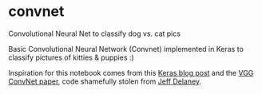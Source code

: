 # convnet
Convolutional Neural Net to classify dog vs. cat pics

Basic Convolutional Neural Network (Convnet) implemented in Keras to classify pictures of kitties & puppies :) 

Inspiration for this notebook comes from this [Keras blog post](https://blog.keras.io/building-powerful-image-classification-models-using-very-little-data.html) 
and the [VGG ConvNet paper](https://arxiv.org/pdf/1409.1556.pdf), 
code shamefully stolen from [Jeff Delaney](https://www.kaggle.com/jeffd23). 
